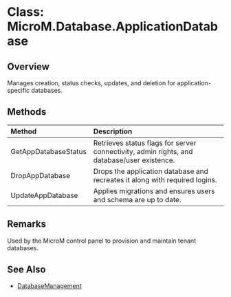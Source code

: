 # Class: MicroM.Database.ApplicationDatabase

## Overview
Manages creation, status checks, updates, and deletion for application-specific databases.

## Methods
| Method | Description |
|:--|:--|
| GetAppDatabaseStatus | Retrieves status flags for server connectivity, admin rights, and database/user existence. |
| DropAppDatabase | Drops the application database and recreates it along with required logins. |
| UpdateAppDatabase | Applies migrations and ensures users and schema are up to date. |

## Remarks
Used by the MicroM control panel to provision and maintain tenant databases.

## See Also
- [DatabaseManagement](DatabaseManagement.md)


